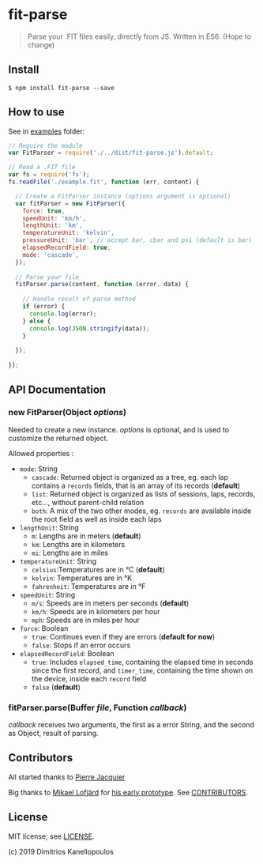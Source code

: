 # fit-parse

> Parse your .FIT files easily, directly from JS.
> Written in ES6. (Hope to change)


## Install

```
$ npm install fit-parse --save
```

## How to use

See in [examples](./examples) folder:

```javascript
// Require the module
var FitParser = require('./../dist/fit-parse.js').default;

// Read a .FIT file
var fs = require('fs');
fs.readFile('./example.fit', function (err, content) {

  // Create a FitParser instance (options argument is optional)
  var fitParser = new FitParser({
    force: true,
    speedUnit: 'km/h',
    lengthUnit: 'km',
    temperatureUnit: 'kelvin',
    pressureUnit: 'bar', // accept bar, cbar and psi (default is bar)
    elapsedRecordField: true,
    mode: 'cascade',
  });
  
  // Parse your file
  fitParser.parse(content, function (error, data) {
  
    // Handle result of parse method
    if (error) {
      console.log(error);
    } else {
      console.log(JSON.stringify(data));
    }
    
  });
  
});
```

## API Documentation
### new FitParser(Object _options_)
Needed to create a new instance. _options_ is optional, and is used to customize the returned object.

Allowed properties :
- `mode`: String
  - `cascade`: Returned object is organized as a tree, eg. each lap contains a `records` fields, that is an array of its records (**default**)
  - `list`: Returned object is organized as lists of sessions, laps, records, etc..., without parent-child relation
  - `both`: A mix of the two other modes, eg. `records` are available inside the root field as well as inside each laps
- `lengthUnit`: String
  - `m`: Lengths are in meters (**default**)
  - `km`: Lengths are in kilometers
  - `mi`: Lengths are in miles
- `temperatureUnit`: String
  - `celsius`:Temperatures are in °C (**default**)
  - `kelvin`: Temperatures are in °K
  - `fahrenheit`: Temperatures are in °F
- `speedUnit`: String
  - `m/s`: Speeds are in meters per seconds (**default**)
  - `km/h`: Speeds are in kilometers per hour
  - `mph`: Speeds are in miles per hour
- `force`: Boolean
  - `true`: Continues even if they are errors (**default for now**)
  - `false`: Stops if an error occurs
- `elapsedRecordField`: Boolean
  - `true`: Includes `elapsed_time`, containing the elapsed time in seconds since the first record, and `timer_time`, containing the time shown on the device, inside each `record` field
  - `false` (**default**)

### fitParser.parse(Buffer _file_, Function _callback_)
_callback_ receives two arguments, the first as a error String, and the second as Object, result of parsing.

## Contributors
All started thanks to [Pierre Jacquier](https://github.com/pierremtb)

Big thanks to [Mikael Lofjärd](https://github.com/mlofjard) for [his early prototype](https://github.com/mlofjard/jsonfit).
See [CONTRIBUTORS](./CONTRIBUTORS.md).

## License

MIT license; see [LICENSE](./LICENSE).

(c) 2019 Dimitrios Kanellopoulos
